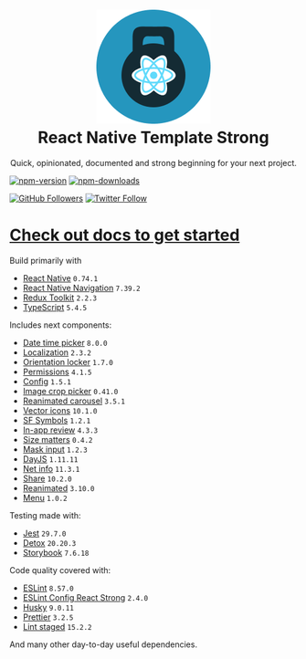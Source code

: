 <h1 align="center">
    <img src="./website/static/img/strong.png" alt="strong"/>
    <br/>
    React Native Template Strong
    <br/>
</h1>

<p align="center">
    Quick, opinionated, documented and strong beginning for your next project.
</p>

[![npm-version](https://img.shields.io/npm/v/react-native-template-strong)](https://www.npmjs.com/package/react-native-template-strong)
[![npm-downloads](https://img.shields.io/npm/dt/react-native-template-strong)](https://www.npmjs.com/package/react-native-template-strong)

[![GitHub Followers](https://img.shields.io/github/followers/svbutko?label=Follow%20%40svbutko&style=social)](https://github.com/svbutko)
[![Twitter Follow](https://img.shields.io/twitter/follow/svbutko?label=Follow%20%40svbutko&style=social)](https://twitter.com/svbutko)

# [Check out docs to get started](https://svbutko.github.io/react-native-template-strong/)

Build primarily with
- [React Native](https://reactnative.dev) `0.74.1`
- [React Native Navigation](https://wix.github.io/react-native-navigation/docs/before-you-start/) `7.39.2`
- [Redux Toolkit](https://redux-toolkit.js.org) `2.2.3`
- [TypeScript](https://www.typescriptlang.org) `5.4.5`

Includes next components:
- [Date time picker](https://github.com/react-native-datetimepicker/datetimepicker) `8.0.0`
- [Localization](https://github.com/stefalda/ReactNativeLocalization) `2.3.2`
- [Orientation locker](https://github.com/wonday/react-native-orientation-locker) `1.7.0`
- [Permissions](https://github.com/zoontek/react-native-permissions) `4.1.5`
- [Config](https://github.com/luggit/react-native-config) `1.5.1`
- [Image crop picker](https://github.com/ivpusic/react-native-image-crop-picker) `0.41.0`
- [Reanimated carousel](https://github.com/dohooo/react-native-reanimated-carousel) `3.5.1`
- [Vector icons](https://github.com/oblador/react-native-vector-icons) `10.1.0`
- [SF Symbols](https://github.com/birkir/react-native-sfsymbols) `1.2.1`
- [In-app review](https://github.com/MinaSamir11/react-native-in-app-review) `4.3.3`
- [Size matters](https://github.com/nirsky/react-native-size-matters) `0.4.2`
- [Mask input](https://github.com/CaioQuirinoMedeiros/react-native-mask-input) `1.2.3`
- [DayJS](https://github.com/iamkun/dayjs/) `1.11.11`
- [Net info](https://github.com/react-native-netinfo/react-native-netinfo) `11.3.1`
- [Share](https://github.com/react-native-share/react-native-share) `10.2.0`
- [Reanimated](https://github.com/software-mansion/react-native-reanimated) `3.10.0`
- [Menu](https://github.com/react-native-menu/menu) `1.0.2`

Testing made with:
- [Jest](https://github.com/facebook/jest) `29.7.0`
- [Detox](https://github.com/wix/Detox) `20.20.3`
- [Storybook](https://storybook.js.org/tutorials/intro-to-storybook/react-native/en/get-started/) `7.6.18`

Code quality covered with:
- [ESLint](https://github.com/eslint/eslint) `8.57.0`
- [ESLint Config React Strong](https://github.com/svbutko/eslint-config-react-strong) `2.4.0`
- [Husky](https://github.com/typicode/husky) `9.0.11`
- [Prettier](https://github.com/prettier/prettier) `3.2.5`
- [Lint staged](https://github.com/okonet/lint-staged) `15.2.2`

And many other day-to-day useful dependencies.
